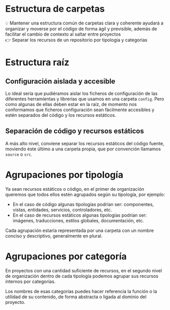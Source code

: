 # Estructura de carpetas

<aside>
💡 Mantener una estructura común de carpetas clara y coherente ayudará a organizar y moverse por el código de forma ágil y previsible, además de facilitar el cambio de contexto al saltar entre proyectos

</aside>

<aside>
👉 Separar los recursos de un repositorio por tipología y categorías

</aside>

# Estructura raíz

## Configuración aislada y accesible

Lo ideal sería que pudiéramos aislar los ficheros de configuración de las diferentes herramientas y librerías que usamos en una carpeta `config`. Pero como algunas de ellas deben estar en la raíz, de momento nos conformamos que ficheros configuración sean fácilmente accesibles y estén separados del código y los recursos estáticos.

## Separación de código y recursos estáticos

A más alto nivel, conviene separar los recursos estáticos del código fuente, moviendo éste último a una carpeta propia, que por convención llamamos `source` o `src`.

# Agrupaciones por tipología

Ya sean recursos estáticos o código, en el primer de organización queremos que todos ellos estén agrupados según su tipología, por ejemplo:

- En el caso de código algunas tipologías podrían ser: componentes, vistas, entidades, servicios, controladores, etc.
- En el caso de recursos estáticos algunas tipologías podrían ser: imágenes, traducciones, estilos globales, documentación, etc.

Cada agrupación estaría representada por una carpeta con un nombre conciso y descriptivo, generalmente en plural.

# Agrupaciones por categoría

En proyectos con una cantidad suficiente de recursos, en el segundo nivel de organización dentro de cada tipología podemos agrupar sus recursos internos por categorías.

Los nombres de esas categorías puedes hacer referencia la función o la utilidad de su contenido, de forma abstracta o ligada al dominio del proyecto.